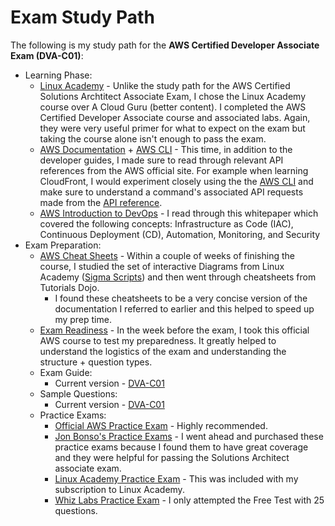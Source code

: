 # Exam Study Path

The following is my study path for the **AWS Certified Developer Associate Exam (DVA-C01)**:

- Learning Phase:
    - [Linux Academy](https://linuxacademy.com/) - Unlike the study path for the AWS Certified Solutions Archtitect Associate Exam, I chose the Linux Academy course over A Cloud Guru (better content). I completed the AWS Certified Developer Associate course and associated labs. Again, they were very useful primer for what to expect on the exam but taking the course alone isn't enough to pass the exam.
    - [AWS Documentation](https://docs.aws.amazon.com/) + [AWS CLI](https://awscli.amazonaws.com/v2/documentation/api/latest/index.html) - This time, in addition to the developer guides, I made sure to read through relevant API references from the AWS official site. For example when learning CloudFront, I would experiment closely using the the [AWS CLI](https://awscli.amazonaws.com/v2/documentation/api/latest/reference/cloudfront/index.html) and make sure to understand a command's associated API requests made from the [API reference](https://docs.aws.amazon.com/cloudfront/latest/APIReference/Welcome.html).
    - [AWS Introduction to DevOps](https://d1.awsstatic.com/whitepapers/AWS_DevOps.pdf?did=wp_card&trk=wp_card) - I read through this whitepaper which covered the following concepts: Infrastructure as Code (IAC), Continuous Deployment (CD), Automation, Monitoring, and Security
- Exam Preparation:
    - [AWS Cheat Sheets](https://tutorialsdojo.com/aws-cheat-sheets/) - Within a couple of weeks of finishing the course, I studied the set of interactive Diagrams from Linux Academy ([Sigma Scripts](https://interactive.linuxacademy.com/diagrams/TheSigmaScripts.html)) and then went through cheatsheets from Tutorials Dojo.
        - I found these cheatsheets to be a very concise version of the documentation I referred to earlier and this helped to speed up my prep time.
    - [Exam Readiness](https://www.aws.training/Details/Curriculum?id=19185) - In the week before the exam, I took this official AWS course to test my preparedness. It greatly helped to understand the logistics of the exam and understanding the structure + question types.
    - Exam Guide:
        - Current version - [DVA-C01](https://d1.awsstatic.com/training-and-certification/docs-dev-associate/AWS-Certified-Developer-Associate_Exam-Guide.pdf)
    - Sample Questions:
        - Current version - [DVA-C01](https://d1.awsstatic.com/training-and-certification/docs-dev-associate/AWS-Certified-Developer-Associate_Sample-Questions.pdf)
    - Practice Exams:
        - [Official AWS Practice Exam](https://aws.amazon.com/certification/certification-prep/) - Highly recommended.
        - [Jon Bonso's Practice Exams](https://portal.tutorialsdojo.com/courses/aws-certified-developer-associate-practice-exams/) - I went ahead and purchased these practice exams because I found them to have great coverage and they were helpful for passing the Solutions Architect associate exam.
        - [Linux Academy Practice Exam](https://app.linuxacademy.com/) - This was included with my subscription to Linux Academy.
        - [Whiz Labs Practice Exam](https://www.whizlabs.com/aws-developer-associate/) - I only attempted the Free Test with 25 questions.
